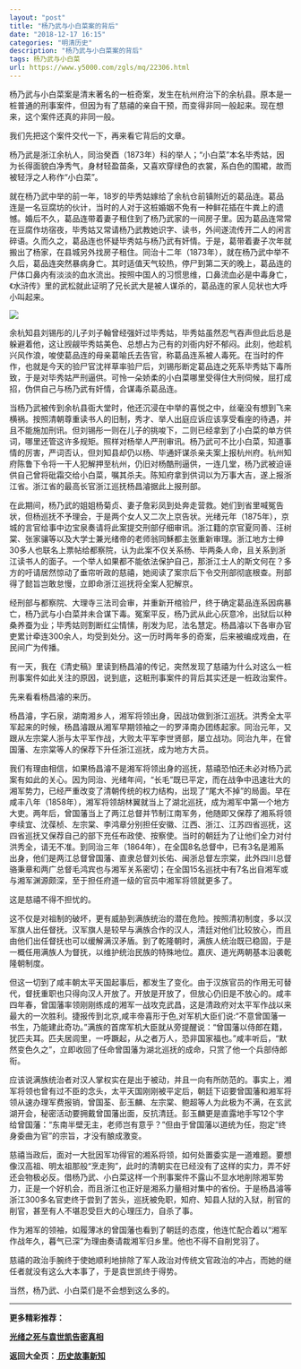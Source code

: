 ```yaml
---
layout: "post"
title: "杨乃武与小白菜案的背后"
date: "2018-12-17 16:15"
categories: "明清历史"
description: "杨乃武与小白菜案的背后"
tags: 杨乃武与小白菜
url: https://www.y5000.com/zgls/mq/22306.html
---
```






杨乃武与小白菜案是清末著名的一桩奇案，发生在杭州府治下的余杭县。原本是一桩普通的刑事案件，但因为有了慈禧的亲自干预，而变得非同一般起来。现在想来，这个案件还真的非同一般。

我们先把这个案件交代一下，再来看它背后的文章。

杨乃武是浙江余杭人，同治癸酉（1873年）科的举人；“小白菜”本名毕秀姑，因为长得面貌白净秀气，身材轻盈苗条，又喜欢穿绿色的衣裳，系白色的围裙，故而被轻浮之人称作“小白菜”。

就在杨乃武中举的前一年，18岁的毕秀姑嫁给了余杭仓前镇附近的葛品连。葛品连是一名豆腐坊的伙计，当时的人对于这桩婚姻不免有一种鲜花插在牛粪上的遗憾。婚后不久，葛品连带着妻子租住到了杨乃武家的一间房子里。因为葛品连常常在豆腐作坊宿夜，毕秀姑又常请杨乃武教她识字、读书，外间遂流传开二人的闲言碎语。久而久之，葛品连也怀疑毕秀姑与杨乃武有奸情。于是，葛带着妻子次年就搬出了杨家，在县城另外找房子租住。同治十二年（1873年），就在杨乃武中举不久后，葛品连突然暴病身亡。其时适值天气较热，停尸到第二天的晚上，葛品连的尸体口鼻内有淡淡的血水流出。按照中国人的习惯思维，口鼻流血必是中毒身亡，《水浒传》里的武松就此证明了兄长武大是被人谋杀的，葛品连的家人见状也大呼小叫起来。

![](https://img.y5000.com/uploads/allimg/170601/11-1F6011HJ9259.jpg)

余杭知县刘锡彤的儿子刘子翰曾经强奸过毕秀姑，毕秀姑虽然忍气吞声但此后总是躲避着他，这让觊觎毕秀姑美色、总想占为己有的刘衙内好不郁闷。此刻，他趁机兴风作浪，唆使葛品连的母亲葛喻氏去告官，称葛品连系被人毒死。在当时的仵作，也就是今天的验尸官沈祥草率验尸后，刘锡彤断定葛品连之死系毕秀姑下毒所致，于是对毕秀姑严刑逼供。可怜一朵娇柔的小白菜哪里受得住大刑伺候，屈打成招，伪供自己与杨乃武有奸情，合谋毒杀葛品连。

当杨乃武被传到余杭县衙大堂时，他还沉浸在中举的喜悦之中，丝毫没有想到飞来横祸。按照清朝尊重读书人的旧制，秀才、举人出庭应诉应该享受看座的待遇，并且不能施加刑讯。但刘锡彤一则在儿子的挑唆下，二则已经拿到了小白菜的单方供词，哪里还管这许多规矩。照样对杨举人严刑审讯。杨乃武可不比小白菜，知道事情的厉害，严词否认，但刘知县却仍以杨、毕通奸谋杀亲夫案上报杭州府。杭州知府陈鲁下令将一干人犯解押至杭州，仍旧对杨酷刑逼供，一连几堂，杨乃武被迫诬供自己曾将砒霜交给小白菜，嘱其杀夫。陈知府拿到供词以为万事大吉，遂上报浙江省。浙江省的最高长官浙江巡抚杨昌濬据此上报刑部。

在此期间，杨乃武的姐姐杨菊贞、妻子詹彩凤到处奔走营救。她们到省里喊冤告状，但杨巡抚不予理会，于是两个女人又二次上京告状。光绪元年（1875年），京城的言官给事中边宝泉奏请将此案提交刑部仔细审讯。浙江籍的京官夏同善、汪树棠、张家骧等以及大学士兼光绪帝的老师翁同穌都主张重新审理。浙江地方士绅30多人也联名上票帖给都察院，认为此案不仅关系杨、毕两条人命，且关系到浙江读书人的面子。一个举人如果都不能依法保护自己，那浙江士人的斯文何在？多方的吁请居然惊动了垂帘听政的慈禧，她阅读了案宗后下令交刑部彻底根查。刑部得了懿旨岂敢怠慢，立即命浙江巡抚将全案人犯解京。

经刑部与都察院、大理寺三法司会审，并重新开棺验尸，终于确定葛品连系因病暴亡，杨乃武与小白菜并未合谋下毒。冤案平反，杨乃武从此心灰意冷，出狱后以种桑养蚕为业；毕秀姑则割断红尘情愫，削发为尼，法名慧定。杨昌濬以下各审办官吏累计牵连300余人，均受到处分。这一历时两年多的奇案，后来被编成戏曲，在民间广为传播。

有一天，我在《清史稿》里读到杨昌濬的传记，突然发现了慈禧为什么对这么一桩刑事案件如此关注的原因，说到底，这粧刑事案件的背后其实还是一桩政治案件。

先来看看杨昌濬的来历。

杨昌濬，字石泉，湖南湘乡人，湘军将领出身，因战功做到浙江巡抚。洪秀全太平军起来的时候，杨昌濬跟从湘军早期领袖之一的罗泽南办团练起家。同治元年，又跟从左宗棠人浙与太平军作战，大败太平军李世贤部，屡立战功。同治九年，在曾国藩、左宗棠等人的保荐下升任浙江巡抚，成为地方大员。

我们有理由相信，如果杨昌濬不是湘军将领出身的巡抚，慈禧恐怕还未必对杨乃武案有如此的关心。因为同治、光绪年间，“长毛”既已平定，而在战争中迅速壮大的湘军势力，已经严重改变了清朝传统的权力结构，出现了“尾大不掉”的局面。早在咸丰八年（1858年），湘军将领胡林翼就当上了湖北巡抚，成为湘军中第一个地方大吏。两年后，曾国藩当上了两江总督并节制江南军务，他随即又保荐了湘系将领李续宜、沈葆桢、左宗棠、李鸿章分别担任安徽、江西、浙江、江苏四省巡抚，这四省巡抚又保荐自己的部下充任布政使、按察使。当时的朝廷为了让他们全力对付洪秀全，请无不准。到同治三年（1864年），在全国8名总督中，已有3名是湘系出身，他们是两江总督曾国藩、直隶总督刘长佑、闽浙总督左宗棠，此外四川总督骆秉章和两广总督毛鸿宾也与湘军关系密切；在全国15名巡抚中有7名出自湘军或与湘军渊源颇深，至于担任府道一级的官员中湘军将领就更多了。

这是慈禧不得不担忧的。

这不仅是对祖制的破坏，更有威胁到满族统治的潜在危险。按照清初制度，多以汉军旗人出任督抚。汉军旗人是较早与满族合作的汉人，清廷对他们比较放心，而且由他们出任督抚也可以缓解满汉矛盾。到了乾隆朝时，满族人统治既已稳固，于是一概任用满族人为督抚，以维护统治民族的特殊地位。嘉庆、道光两朝基本沿袭乾隆朝制度。

但这一切到了咸丰朝太平天国起事后，都发生了变化。由于汉族官员的作用无可替代，督抚重职也只得向汉人开放了。开放是开放了，但放心仍旧是不放心的。咸丰四年春，曾国藩率领刚刚练成的湘军一战攻克武昌，这是清政府对太平军作战以来最大的一次胜利。捷报传到北京,咸丰帝喜形于色,对军机大臣们说:“不意曾国藩一书生，乃能建此奇功。”满族的首席军机大臣就从旁提醒说：“曾国藩以侍郎在籍，犹匹夫耳。匹夫居闾里，一呼蹶起，从之者万人，恐非国家福也。”咸丰听后，“默然变色久之”，立即收回了任命曾国藩为湖北巡抚的成命，只赏了他一个兵部侍郎衔。

应该说满族统治者对汉人掌权实在是出于被动，并且一向有所防范的。事实上，湘军将领也曾有过不臣的念头，太平天国刚刚被平定后，朝廷下诏要曾国藩和湘军将领从速办理军费报销，曾国荃、彭玉麟、左宗棠、鲍超等人为此极为不满，在玄武湖开会，秘密活动要拥戴曾国藩出面，反抗清廷。彭玉麟更是直露地手写12个字给曾国藩：“东南半壁无主，老师岂有意乎？”但由于曾国藩以道统为任，抱定“终身委曲为官”的宗旨，才没有酿成激变。

慈禧当政后，面对一大批因军功得官的湘系将领，如何处置委实是一道难题。要想像汉高祖、明太祖那般“烹走狗”，此时的清朝实在已经没有了这样的实力，弄不好还会物极必反。借杨乃武、小白菜这样一个刑事案件不露山不显水地削除湘军势力，正是一个好机会，而且浙江也正好是湘系力量相对集中的省份。于是杨昌濬等浙江300多名官吏终于尝到了苦头，巡抚被免职，知府、知县人狱的入狱，削官的削官，甚至有人不堪忍受巨大的心理压力，自杀了事。

作为湘军的领袖，如履薄冰的曾国藩也看到了朝廷的态度，他连忙配合着以“湘军作战年久，暮气已深”为理由奏请裁湘军归乡里。他也不得不自削党羽了。

慈禧的政治手腕终于使她顺利地排除了军人政治对传统文官政治的冲占，而她的继任者就没有这么大本事了，于是袁世凯终于得势。

当然，杨乃武、小白菜们是不会想到这么多的。

* * *

**更多精彩推荐：**

**[光绪之死与袁世凯告密真相](https://www.y5000.com/zgls/mq/22307.html)**

**返回大全页：[ 历史故事新知](https://www.y5000.com/zgls/22378.html)**
